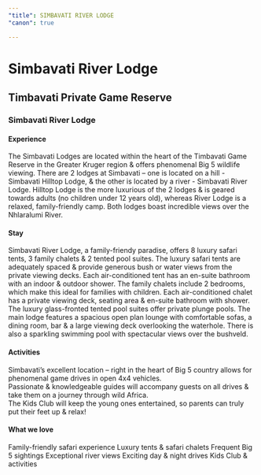 ```yaml
---
"title": SIMBAVATI RIVER LODGE
"canon": true

---
```


# Simbavati River Lodge
## Timbavati Private Game Reserve
### Simbavati River Lodge

#### Experience
The Simbavati Lodges are located within the heart of the Timbavati Game Reserve in the Greater Kruger region &amp; offers phenomenal Big 5 wildlife viewing.
There are 2 lodges at Simbavati – one is located on a hill - Simbavati Hilltop Lodge, &amp; the other is located by a river - Simbavati River Lodge.
Hilltop Lodge is the more luxurious of the 2 lodges &amp; is geared towards adults (no children under 12 years old), whereas River Lodge is a relaxed, family-friendly camp.  Both lodges boast incredible views over the Nhlaralumi River.

#### Stay
Simbavati River Lodge, a family-friendy paradise, offers 8 luxury safari tents, 3 family chalets &amp; 2 tented pool suites.
The luxury safari tents are adequately spaced &amp; provide generous bush or water views from the private viewing decks.  Each air-conditioned tent has an en-suite bathroom with an indoor &amp; outdoor shower.
The family chalets include 2 bedrooms, which make this ideal for families with children.  Each air-conditioned chalet has a private viewing deck, seating area &amp; en-suite bathroom with shower.
The luxury glass-fronted tented pool suites offer private plunge pools. 
The main lodge features a spacious open plan lounge with comfortable sofas, a dining room, bar &amp; a large viewing deck overlooking the waterhole.  There is also a sparkling swimming pool with spectacular views over the bushveld.

#### Activities
Simbavati’s excellent location – right in the heart of Big 5 country allows for phenomenal game drives in open 4x4 vehicles.  
Passionate &amp; knowledgeable guides will accompany guests on all drives &amp; take them on a journey through wild Africa.  
The Kids Club will keep the young ones entertained, so parents can truly put their feet up &amp; relax!


#### What we love
Family-friendly safari experience
Luxury tents &amp; safari chalets
Frequent Big 5 sightings
Exceptional river views
Exciting day &amp; night drives
Kids Club &amp; activities
